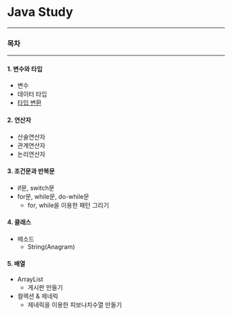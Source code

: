 # Java Study
- - -
### 목차
- - -
#### 1. 변수와 타입
- 변수
- 데이터 타입
- [타입 변환](http://)

#### 2. 연산자
- 산술연산자
- 관계연산자
- 논리연산자

#### 3. 조건문과 반복문
- if문, switch문 
- for문, while문, do-while문
	- for, while을 이용한 패턴 그리기

#### 4. 클래스
- 메소드
	- String(Anagram)

#### 5. 배열
- ArrayList
	- 게시판 만들기
- 컬렉션 & 제네릭
	- 제네릭을 이용한 피보나치수열 만들기


